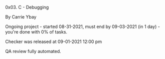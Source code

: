 0x03. C - Debugging


By Carrie Ybay


Ongoing project - started 08-31-2021, must end by 09-03-2021 (in 1 day) - you're done with 0% of tasks.


Checker was released at 09-01-2021 12:00 pm


QA review fully automated.

